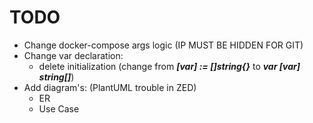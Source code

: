 # TODO
* Change docker-compose args logic (IP MUST BE HIDDEN FOR GIT)
* Change var declaration:
    * delete initialization (change from ***[var] := []string{}*** to ***var [var] string[]***)
* Add diagram's: (PlantUML trouble in ZED)
	* ER
 	* Use Case 
